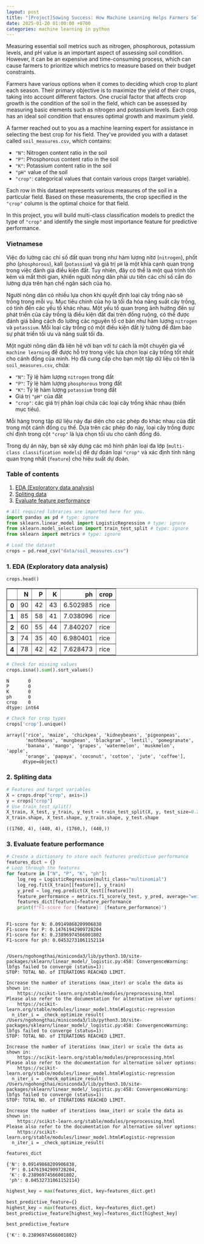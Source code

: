 ```yaml
---
layout: post
title: "[Project]Sowing Success: How Machine Learning Helps Farmers Select the Best Crops"
date: 2025-01-20 01:00:00 +0700
categories: machine learning in python
---
```


Measuring essential soil metrics such as nitrogen, phosphorous, potassium levels, and pH value is an important aspect of assessing soil condition. However, it can be an expensive and time-consuming process, which can cause farmers to prioritize which metrics to measure based on their budget constraints.

Farmers have various options when it comes to deciding which crop to plant each season. Their primary objective is to maximize the yield of their crops, taking into account different factors. One crucial factor that affects crop growth is the condition of the soil in the field, which can be assessed by measuring basic elements such as nitrogen and potassium levels. Each crop has an ideal soil condition that ensures optimal growth and maximum yield.

A farmer reached out to you as a machine learning expert for assistance in selecting the best crop for his field. They've provided you with a dataset called `soil_measures.csv`, which contains:

- `"N"`: Nitrogen content ratio in the soil
- `"P"`: Phosphorous content ratio in the soil
- `"K"`: Potassium content ratio in the soil
- `"pH"` value of the soil
- `"crop"`: categorical values that contain various crops (target variable).

Each row in this dataset represents various measures of the soil in a particular field. Based on these measurements, the crop specified in the `"crop"` column is the optimal choice for that field.  

In this project, you will build multi-class classification models to predict the type of `"crop"` and identify the single most importance feature for predictive performance.

### Vietnamese

Việc đo lường các chỉ số đất quan trọng như hàm lượng nitơ (`nitrogen`), phốt pho (`phosphorous`), kali (`potassium`) và giá trị `pH` là một khía cạnh quan trọng trong việc đánh giá điều kiện đất. Tuy nhiên, đây có thể là một quá trình tốn kém và mất thời gian, khiến người nông dân phải ưu tiên các chỉ số cần đo lường dựa trên hạn chế ngân sách của họ.

Người nông dân có nhiều lựa chọn khi quyết định loại cây trồng nào sẽ trồng trong mỗi vụ. Mục tiêu chính của họ là tối đa hóa năng suất cây trồng, có tính đến các yếu tố khác nhau. Một yếu tố quan trọng ảnh hưởng đến sự phát triển của cây trồng là điều kiện đất đai trên đồng ruộng, có thể được đánh giá bằng cách đo lường các nguyên tố cơ bản như hàm lượng `nitrogen` và `potassium`. Mỗi loại cây trồng có một điều kiện đất lý tưởng để đảm bảo sự phát triển tối ưu và năng suất tối đa.

Một người nông dân đã liên hệ với bạn với tư cách là một chuyên gia về `machine learning` để được hỗ trợ trong việc lựa chọn loại cây trồng tốt nhất cho cánh đồng của mình. Họ đã cung cấp cho bạn một tập dữ liệu có tên là `soil_measures.csv`, chứa:

- `"N"`: Tỷ lệ hàm lượng `nitrogen` trong đất
- `"P"`: Tỷ lệ hàm lượng `phosphorous` trong đất
- `"K"`: Tỷ lệ hàm lượng `potassium` trong đất
- Giá trị `"pH"` của đất
- `"crop"`: các giá trị phân loại chứa các loại cây trồng khác nhau (biến mục tiêu).

Mỗi hàng trong tập dữ liệu này đại diện cho các phép đo khác nhau của đất trong một cánh đồng cụ thể. Dựa trên các phép đo này, loại cây trồng được chỉ định trong cột `"crop"` là lựa chọn tối ưu cho cánh đồng đó.

Trong dự án này, bạn sẽ xây dựng các mô hình phân loại đa lớp (`multi-class classification models`) để dự đoán loại `"crop"` và xác định tính năng quan trọng nhất (`feature`) cho hiệu suất dự đoán.

### Table of contents
1. [EDA (Exploratory data analysis)](#EDAExploratorydataanalysis)
2. [Spliting data](#Splitingdata)
3. [Evaluate feature performance](#Evaluatefeatureperformance)


```python
# All required libraries are imported here for you.
import pandas as pd # type: ignore
from sklearn.linear_model import LogisticRegression # type: ignore
from sklearn.model_selection import train_test_split # type: ignore
from sklearn import metrics # type: ignore

# Load the dataset
crops = pd.read_csv("data/soil_measures.csv")

```

###  1. <a name='EDAExploratorydataanalysis'></a>EDA (Exploratory data analysis)


```python
crops.head()
```




<div>
<style scoped>
    .dataframe tbody tr th:only-of-type {
        vertical-align: middle;
    }

    .dataframe tbody tr th {
        vertical-align: top;
    }

    .dataframe thead th {
        text-align: right;
    }
</style>
<table border="1" class="dataframe">
  <thead>
    <tr style="text-align: right;">
      <th></th>
      <th>N</th>
      <th>P</th>
      <th>K</th>
      <th>ph</th>
      <th>crop</th>
    </tr>
  </thead>
  <tbody>
    <tr>
      <th>0</th>
      <td>90</td>
      <td>42</td>
      <td>43</td>
      <td>6.502985</td>
      <td>rice</td>
    </tr>
    <tr>
      <th>1</th>
      <td>85</td>
      <td>58</td>
      <td>41</td>
      <td>7.038096</td>
      <td>rice</td>
    </tr>
    <tr>
      <th>2</th>
      <td>60</td>
      <td>55</td>
      <td>44</td>
      <td>7.840207</td>
      <td>rice</td>
    </tr>
    <tr>
      <th>3</th>
      <td>74</td>
      <td>35</td>
      <td>40</td>
      <td>6.980401</td>
      <td>rice</td>
    </tr>
    <tr>
      <th>4</th>
      <td>78</td>
      <td>42</td>
      <td>42</td>
      <td>7.628473</td>
      <td>rice</td>
    </tr>
  </tbody>
</table>
</div>




```python
# Check for missing values
crops.isna().sum().sort_values()
```




    N       0
    P       0
    K       0
    ph      0
    crop    0
    dtype: int64




```python
# Check for crop types
crops['crop'].unique()
```




    array(['rice', 'maize', 'chickpea', 'kidneybeans', 'pigeonpeas',
           'mothbeans', 'mungbean', 'blackgram', 'lentil', 'pomegranate',
           'banana', 'mango', 'grapes', 'watermelon', 'muskmelon', 'apple',
           'orange', 'papaya', 'coconut', 'cotton', 'jute', 'coffee'],
          dtype=object)



###  2. <a name='Splitingdata'></a>Spliting data


```python
# Features and target variables
X = crops.drop("crop", axis=1) 
y = crops["crop"]
# Use train_test_split()
X_train, X_test, y_train, y_test = train_test_split(X, y, test_size=0.2, random_state=42)
X_train.shape, X_test.shape, y_train.shape, y_test.shape

```




    ((1760, 4), (440, 4), (1760,), (440,))



###  3. <a name='Evaluatefeatureperformance'></a>Evaluate feature performance



```python
# Create a dictionary to store each features predictive performance
features_dict = {}
# Loop through the features
for feature in ["N", "P", "K", "ph"]:
    log_reg = LogisticRegression(multi_class="multinomial")
    log_reg.fit(X_train[[feature]], y_train)
    y_pred = log_reg.predict(X_test[[feature]])
    feature_performance = metrics.f1_score(y_test, y_pred, average="weighted")
    features_dict[feature]=feature_performance
    print(f"F1-score for {feature}: {feature_performance}")
    
```

    F1-score for N: 0.09149868209906838
    F1-score for P: 0.14761942909728204
    F1-score for K: 0.23896974566001802
    F1-score for ph: 0.04532731061152114


    /Users/ngohongthai/miniconda3/lib/python3.10/site-packages/sklearn/linear_model/_logistic.py:458: ConvergenceWarning: lbfgs failed to converge (status=1):
    STOP: TOTAL NO. of ITERATIONS REACHED LIMIT.
    
    Increase the number of iterations (max_iter) or scale the data as shown in:
        https://scikit-learn.org/stable/modules/preprocessing.html
    Please also refer to the documentation for alternative solver options:
        https://scikit-learn.org/stable/modules/linear_model.html#logistic-regression
      n_iter_i = _check_optimize_result(
    /Users/ngohongthai/miniconda3/lib/python3.10/site-packages/sklearn/linear_model/_logistic.py:458: ConvergenceWarning: lbfgs failed to converge (status=1):
    STOP: TOTAL NO. of ITERATIONS REACHED LIMIT.
    
    Increase the number of iterations (max_iter) or scale the data as shown in:
        https://scikit-learn.org/stable/modules/preprocessing.html
    Please also refer to the documentation for alternative solver options:
        https://scikit-learn.org/stable/modules/linear_model.html#logistic-regression
      n_iter_i = _check_optimize_result(
    /Users/ngohongthai/miniconda3/lib/python3.10/site-packages/sklearn/linear_model/_logistic.py:458: ConvergenceWarning: lbfgs failed to converge (status=1):
    STOP: TOTAL NO. of ITERATIONS REACHED LIMIT.
    
    Increase the number of iterations (max_iter) or scale the data as shown in:
        https://scikit-learn.org/stable/modules/preprocessing.html
    Please also refer to the documentation for alternative solver options:
        https://scikit-learn.org/stable/modules/linear_model.html#logistic-regression
      n_iter_i = _check_optimize_result(



```python
features_dict
```




    {'N': 0.09149868209906838,
     'P': 0.14761942909728204,
     'K': 0.23896974566001802,
     'ph': 0.04532731061152114}




```python
highest_key = max(features_dict, key=features_dict.get)
```


```python
best_predictive_feature={}
highest_key = max(features_dict, key=features_dict.get)
best_predictive_feature[highest_key]=features_dict[highest_key]
```


```python
best_predictive_feature
```




    {'K': 0.23896974566001802}




```python

```
